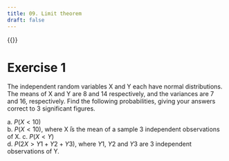 ```yaml
---
title: 09. Limit theorem
draft: false
---
```


{{<toc>}}

# Exercise 1
The independent random variables X and Y each have normal distributions. The means of X and Y are 8 and 14 respectively, and the variances are 7 and 16, respectively. Find the following probabilities, giving your answers correct to 3 significant figures.

a. $P(X < 10)$\
b. $P(X < ̄10)$, where X ̄is the mean of a sample 3 independent observations of X.
c. $P(X < Y)$\
d. $P (2X > Y1 +Y2 +Y3)$, where $Y1$, $Y2$ and $Y3$ are 3 independent observations of Y.